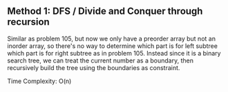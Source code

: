 ## Method 1: DFS / Divide and Conquer through recursion

Similar as problem 105, but now we only have a preorder array but not an inorder array, so there's no way to determine which part is for left subtree which part is for right subtree
as in problem 105. Instead since it is a binary search tree, we can treat the current number as a boundary, then recursively build the tree using the boundaries as constraint.

Time Complexity: O(n)
